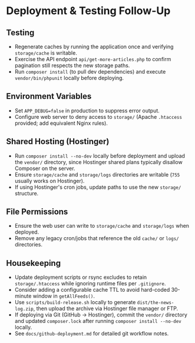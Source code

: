 # Deployment & Testing Follow-Up

## Testing
- Regenerate caches by running the application once and verifying `storage/cache` is writable.
- Exercise the API endpoint `api/get-more-articles.php` to confirm pagination still respects the new storage paths.
- Run `composer install` (to pull dev dependencies) and execute `vendor/bin/phpunit` locally before deploying.

## Environment Variables
- Set `APP_DEBUG=false` in production to suppress error output.
- Configure web server to deny access to `storage/` (Apache `.htaccess` provided; add equivalent Nginx rules).

## Shared Hosting (Hostinger)
- Run `composer install --no-dev` locally before deployment and upload the `vendor/` directory, since Hostinger shared plans typically disallow Composer on the server.
- Ensure `storage/cache` and `storage/logs` directories are writable (`755` usually works on Hostinger).
- If using Hostinger's cron jobs, update paths to use the new `storage/` structure.

## File Permissions
- Ensure the web user can write to `storage/cache` and `storage/logs` when deployed.
- Remove any legacy cron/jobs that reference the old `cache/` or `logs/` directories.

## Housekeeping
- Update deployment scripts or rsync excludes to retain `storage/.htaccess` while ignoring runtime files per `.gitignore`.
- Consider adding a configurable cache TTL to avoid hard-coded 30-minute window in `getAllFeeds()`.
- Use `scripts/build-release.sh` locally to generate `dist/the-news-log.zip`, then upload the archive via Hostinger file manager or FTP.
- If deploying via Git (GitHub -> Hostinger), commit the `vendor/` directory and updated `composer.lock` after running `composer install --no-dev` locally.
- See `docs/github-deployment.md` for detailed git workflow notes.
